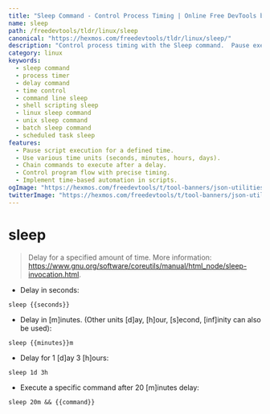 ```yaml
---
title: "Sleep Command - Control Process Timing | Online Free DevTools by Hexmos"
name: sleep
path: /freedevtools/tldr/linux/sleep
canonical: "https://hexmos.com/freedevtools/tldr/linux/sleep/"
description: "Control process timing with the Sleep command.  Pause execution for specified durations using seconds, minutes, hours, or days. Free online tool, no registration required."
category: linux
keywords:
  - sleep command
  - process timer
  - delay command
  - time control
  - command line sleep
  - shell scripting sleep
  - linux sleep command
  - unix sleep command
  - batch sleep command
  - scheduled task sleep
features:
  - Pause script execution for a defined time.
  - Use various time units (seconds, minutes, hours, days).
  - Chain commands to execute after a delay.
  - Control program flow with precise timing.
  - Implement time-based automation in scripts.
ogImage: "https://hexmos.com/freedevtools/t/tool-banners/json-utilities-banner.png"
twitterImage: "https://hexmos.com/freedevtools/t/tool-banners/json-utilities-banner.png"
---
```


# sleep

> Delay for a specified amount of time.
> More information: <https://www.gnu.org/software/coreutils/manual/html_node/sleep-invocation.html>.

- Delay in seconds:

`sleep {{seconds}}`

- Delay in [m]inutes. (Other units [d]ay, [h]our, [s]econd, [inf]inity can also be used):

`sleep {{minutes}}m`

- Delay for 1 [d]ay 3 [h]ours:

`sleep 1d 3h`

- Execute a specific command after 20 [m]inutes delay:

`sleep 20m && {{command}}`
